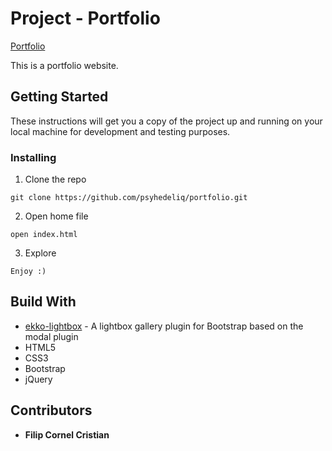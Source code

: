 # Project - Portfolio #

[Portfolio](https://psyhedeliq.github.io/portfolio/) 

This is a portfolio website.

## Getting Started ##

These instructions will get you a copy of the project up and running on your local machine for development and testing purposes.

### Installing ###

1. Clone the repo  

```
git clone https://github.com/psyhedeliq/portfolio.git
```
  
2. Open home file  
  
```  
open index.html 
```
  
3. Explore  
  
```
Enjoy :)
```

## Build With ##

* [ekko-lightbox](https://cdnjs.com/libraries/ekko-lightbox) - A lightbox gallery plugin for Bootstrap based on the modal plugin
* HTML5
* CSS3
* Bootstrap
* jQuery
  
## Contributors ##

* **Filip Cornel Cristian**
